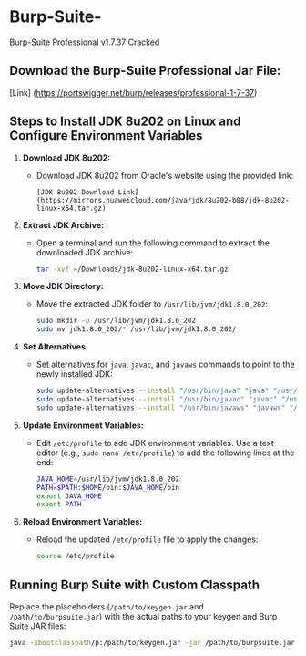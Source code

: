 # Burp-Suite-
Burp-Suite Professional v1.7.37 Cracked

## Download the Burp-Suite Professional Jar File: 
[Link] (https://portswigger.net/burp/releases/professional-1-7-37)

## Steps to Install JDK 8u202 on Linux and Configure Environment Variables

1. **Download JDK 8u202:**
   - Download JDK 8u202 from Oracle's website using the provided link:
     ```
     [JDK 8u202 Download Link]
     (https://mirrors.huaweicloud.com/java/jdk/8u202-b08/jdk-8u202-linux-x64.tar.gz)
   
     ```

2. **Extract JDK Archive:**
   - Open a terminal and run the following command to extract the downloaded JDK archive:
     ```bash
     tar -xvf ~/Downloads/jdk-8u202-linux-x64.tar.gz
     ```

3. **Move JDK Directory:**
   - Move the extracted JDK folder to `/usr/lib/jvm/jdk1.8.0_202`:
     ```bash
     sudo mkdir -p /usr/lib/jvm/jdk1.8.0_202
     sudo mv jdk1.8.0_202/* /usr/lib/jvm/jdk1.8.0_202/
     ```

4. **Set Alternatives:**
   - Set alternatives for `java`, `javac`, and `javaws` commands to point to the newly installed JDK:
     ```bash
     sudo update-alternatives --install "/usr/bin/java" "java" "/usr/lib/jvm/jdk1.8.0_202/bin/java" 1
     sudo update-alternatives --install "/usr/bin/javac" "javac" "/usr/lib/jvm/jdk1.8.0_202/bin/javac" 1
     sudo update-alternatives --install "/usr/bin/javaws" "javaws" "/usr/lib/jvm/jdk1.8.0_202/bin/javaws" 1
     ```

5. **Update Environment Variables:**
   - Edit `/etc/profile` to add JDK environment variables. Use a text editor (e.g., `sudo nano /etc/profile`) to add the following lines at the end:
     ```bash
     JAVA_HOME=/usr/lib/jvm/jdk1.8.0_202
     PATH=$PATH:$HOME/bin:$JAVA_HOME/bin
     export JAVA_HOME
     export PATH
     ```

6. **Reload Environment Variables:**
   - Reload the updated `/etc/profile` file to apply the changes:
     ```bash
     source /etc/profile
     ```

## Running Burp Suite with Custom Classpath

Replace the placeholders (`/path/to/keygen.jar` and `/path/to/burpsuite.jar`) with the actual paths to your keygen and Burp Suite JAR files:

```bash
java -Xbootclasspath/p:/path/to/keygen.jar -jar /path/to/burpsuite.jar
